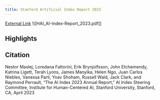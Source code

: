 ```yaml
---
title: Stanford Artificial Index Report 2023
---
```

[External Link](https://aiindex.stanford.edu/wp-content/uploads/2023/04/HAI_AI-Index-Report_2023.pdf) 
![[HAI_AI-Index-Report_2023.pdf]]

## Highlights

## Citation
Nestor Maslej, Loredana Fattorini, Erik Brynjolfsson, John Etchemendy, Katrina Ligett, Terah Lyons, James Manyika, Helen Ngo, Juan Carlos Niebles, Vanessa Parli, Yoav Shoham, Russell Wald, Jack Clark, and Raymond Perrault, “The AI Index 2023 Annual Report,” AI Index Steering Committee, Institute for Human-Centered AI, Stanford University, Stanford, CA, April 2023
